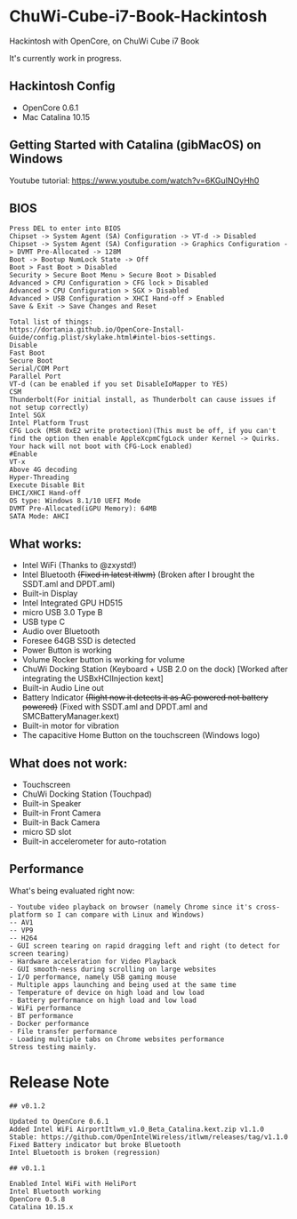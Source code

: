 # ChuWi-Cube-i7-Book-Hackintosh
Hackintosh with OpenCore, on ChuWi Cube i7 Book

It's currently work in progress.

## Hackintosh Config

- OpenCore 0.6.1
- Mac Catalina 10.15

## Getting Started with Catalina (gibMacOS) on Windows

Youtube tutorial: https://www.youtube.com/watch?v=6KGuINOyHh0

## BIOS
```
Press DEL to enter into BIOS
Chipset -> System Agent (SA) Configuration -> VT-d -> Disabled
Chipset -> System Agent (SA) Configuration -> Graphics Configuration -> DVMT Pre-Allocated -> 128M
Boot -> Bootup NumLock State -> Off
Boot > Fast Boot > Disabled
Security > Secure Boot Menu > Secure Boot > Disabled
Advanced > CPU Configuration > CFG lock > Disabled
Advanced > CPU Configuration > SGX > Disabled
Advanced > USB Configuration > XHCI Hand-off > Enabled
Save & Exit -> Save Changes and Reset

Total list of things:
https://dortania.github.io/OpenCore-Install-Guide/config.plist/skylake.html#intel-bios-settings.
Disable
Fast Boot
Secure Boot
Serial/COM Port
Parallel Port
VT-d (can be enabled if you set DisableIoMapper to YES)
CSM
Thunderbolt(For initial install, as Thunderbolt can cause issues if not setup correctly)
Intel SGX
Intel Platform Trust
CFG Lock (MSR 0xE2 write protection)(This must be off, if you can't find the option then enable AppleXcpmCfgLock under Kernel -> Quirks. Your hack will not boot with CFG-Lock enabled)
#Enable
VT-x
Above 4G decoding
Hyper-Threading
Execute Disable Bit
EHCI/XHCI Hand-off
OS type: Windows 8.1/10 UEFI Mode
DVMT Pre-Allocated(iGPU Memory): 64MB
SATA Mode: AHCI
```
## What works:
- Intel WiFi (Thanks to @zxystd!)
- Intel Bluetooth ~~(Fixed in latest itlwm)~~ (Broken after I brought the SSDT.aml and DPDT.aml)
- Built-in Display
- Intel Integrated GPU HD515
- micro USB 3.0 Type B
- USB type C
- Audio over Bluetooth
- Foresee 64GB SSD is detected
- Power Button is working
- Volume Rocker button is working for volume
- ChuWi Docking Station (Keyboard + USB 2.0 on the dock) [Worked after integrating the USBxHCIInjection kext]
- Built-in Audio Line out
- Battery Indicator ~~(Right now it detects it as AC powered not battery powered)~~ (Fixed with SSDT.aml and DPDT.aml and SMCBatteryManager.kext)
- Built-in motor for vibration
- The capacitive Home Button on the touchscreen (Windows logo)

## What does not work:
- Touchscreen
- ChuWi Docking Station (Touchpad)
- Built-in Speaker
- Built-in Front Camera
- Built-in Back Camera
- micro SD slot
- Built-in accelerometer for auto-rotation

## Performance
What's being evaluated right now:
```
- Youtube video playback on browser (namely Chrome since it's cross-platform so I can compare with Linux and Windows)
-- AV1
-- VP9
-- H264
- GUI screen tearing on rapid dragging left and right (to detect for screen tearing)
- Hardware acceleration for Video Playback
- GUI smooth-ness during scrolling on large websites
- I/O performance, namely USB gaming mouse
- Multiple apps launching and being used at the same time
- Temperature of device on high load and low load
- Battery performance on high load and low load
- WiFi performance
- BT performance
- Docker performance
- File transfer performance
- Loading multiple tabs on Chrome websites performance
Stress testing mainly.
```
# Release Note
```
## v0.1.2

Updated to OpenCore 0.6.1
Added Intel WiFi AirportItlwm_v1.0_Beta_Catalina.kext.zip v1.1.0 Stable: https://github.com/OpenIntelWireless/itlwm/releases/tag/v1.1.0
Fixed Battery indicator but broke Bluetooth
Intel Bluetooth is broken (regression)

## v0.1.1

Enabled Intel WiFi with HeliPort
Intel Bluetooth working
OpenCore 0.5.8
Catalina 10.15.x
```
